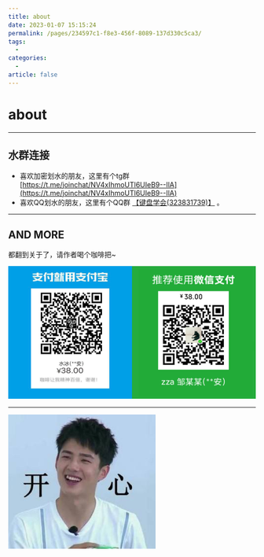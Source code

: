 ```yaml
---
title: about
date: 2023-01-07 15:15:24
permalink: /pages/234597c1-f8e3-456f-8089-137d330c5ca3/
tags:
  - 
categories:
  - 
article: false
---
```


# about

---

## 水群连接

* 喜欢加密划水的朋友，这里有个tg群 [https://t.me/joinchat/NV4xIhmoUTl6UIeB9--IlA](https://t.me/joinchat/NV4xIhmoUTl6UIeB9--IlA)
* 喜欢QQ划水的朋友，这里有个QQ群 [【键盘学会(323831739)】](https://jq.qq.com/?_wv=1027&k=oFwS0Mjh) 。

---

## AND MORE

都翻到关于了，请作者喝个咖啡把~

![咖啡使我精神百倍](./images/for_coffee.png)

---

![](./images/liuhaoran.png)
